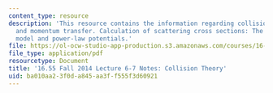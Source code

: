 ```yaml
---
content_type: resource
description: 'This resource contains the information regarding collision theory. Energy
  and momentum transfer. Calculation of scattering cross sections: The hard sphere
  model and power-law potentials.'
file: https://ol-ocw-studio-app-production.s3.amazonaws.com/courses/16-55-ionized-gases-fall-2014/ba010aa23f0da845aa3ff555f3d60921_MIT16_55F14_Lecture6-7.pdf
file_type: application/pdf
resourcetype: Document
title: '16.55 Fall 2014 Lecture 6-7 Notes: Collision Theory'
uid: ba010aa2-3f0d-a845-aa3f-f555f3d60921
---
```

